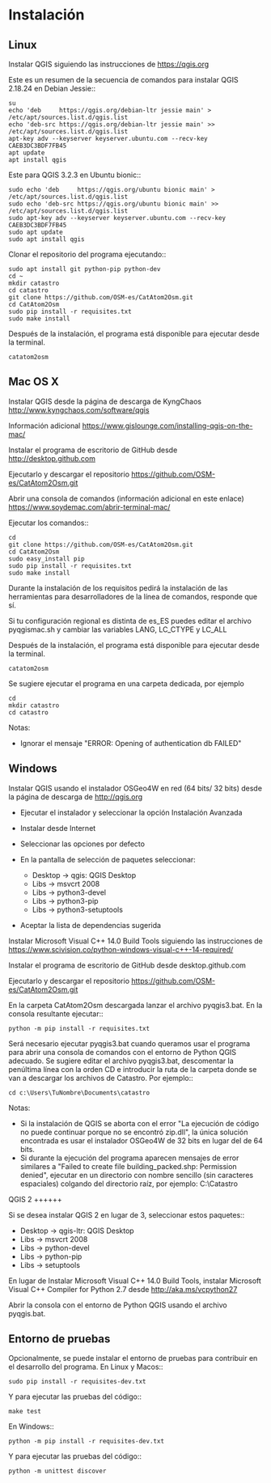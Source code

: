 Instalación
===========

Linux
-----

Instalar QGIS siguiendo las instrucciones de https://qgis.org

Este es un resumen de la secuencia de comandos para instalar QGIS 2.18.24 en Debian Jessie::

    su
    echo 'deb     https://qgis.org/debian-ltr jessie main' > /etc/apt/sources.list.d/qgis.list
    echo 'deb-src https://qgis.org/debian-ltr jessie main' >> /etc/apt/sources.list.d/qgis.list
    apt-key adv --keyserver keyserver.ubuntu.com --recv-key CAEB3DC3BDF7FB45
    apt update
    apt install qgis

Este para QGIS 3.2.3 en Ubuntu bionic::

    sudo echo 'deb     https://qgis.org/ubuntu bionic main' > /etc/apt/sources.list.d/qgis.list
    sudo echo 'deb-src https://qgis.org/ubuntu bionic main' >> /etc/apt/sources.list.d/qgis.list
    sudo apt-key adv --keyserver keyserver.ubuntu.com --recv-key CAEB3DC3BDF7FB45
    sudo apt update
    sudo apt install qgis

Clonar el repositorio del programa ejecutando::

    sudo apt install git python-pip python-dev
    cd ~
    mkdir catastro
    cd catastro
    git clone https://github.com/OSM-es/CatAtom2Osm.git
    cd CatAtom2Osm
    sudo pip install -r requisites.txt
    sudo make install

Después de la instalación, el programa está disponible para ejecutar desde la terminal.

    catatom2osm


Mac OS X
--------

Instalar QGIS desde la página de descarga de KyngChaos 
http://www.kyngchaos.com/software/qgis

Información adicional
https://www.gislounge.com/installing-qgis-on-the-mac/

Instalar el programa de escritorio de GitHub desde
http://desktop.github.com

Ejecutarlo y descargar el repositorio 
https://github.com/OSM-es/CatAtom2Osm.git

Abrir una consola de comandos (información adicional en este enlace)
https://www.soydemac.com/abrir-terminal-mac/

Ejecutar los comandos::

    cd
    git clone https://github.com/OSM-es/CatAtom2Osm.git
    cd CatAtom2Osm
    sudo easy_install pip
    sudo pip install -r requisites.txt
    sudo make install

Durante la instalación de los requisitos pedirá la instalación de las 
herramientas para desarrolladores de la línea de comandos, responde que sí.

Si tu configuración regional es distinta de es_ES puedes editar el archivo pyqgismac.sh y cambiar las variables LANG, LC_CTYPE y LC_ALL

Después de la instalación, el programa está disponible para ejecutar desde la terminal.

    catatom2osm

Se sugiere ejecutar el programa en una carpeta dedicada, por ejemplo

    cd
    mkdir catastro
    cd catastro

Notas:

* Ignorar el mensaje "ERROR: Opening of authentication db FAILED"


Windows
-------

Instalar QGIS usando el instalador OSGeo4W en red (64 bits/ 32 bits) desde la
página de descarga de http://qgis.org

* Ejecutar el instalador y seleccionar la opción Instalación Avanzada
* Instalar desde Internet
* Seleccionar las opciones por defecto
* En la pantalla de selección de paquetes seleccionar:

  * Desktop -> qgis: QGIS Desktop
  * Libs -> msvcrt 2008
  * Libs -> python3-devel
  * Libs -> python3-pip
  * Libs -> python3-setuptools

* Aceptar la lista de dependencias sugerida

Instalar Microsoft Visual C++ 14.0 Build Tools siguiendo las instrucciones de 
https://www.scivision.co/python-windows-visual-c++-14-required/

Instalar el programa de escritorio de GitHub desde desktop.github.com

Ejecutarlo y descargar el repositorio https://github.com/OSM-es/CatAtom2Osm.git

En la carpeta CatAtom2Osm descargada lanzar el archivo pyqgis3.bat. 
En la consola resultante ejecutar::

    python -m pip install -r requisites.txt

Será necesario ejecutar pyqgis3.bat cuando queramos usar el programa para abrir una consola de comandos con el entorno de Python QGIS adecuado. Se sugiere editar el archivo pyqgis3.bat, descomentar la penúltima línea con la orden CD e introducir la ruta de la carpeta donde se van a descargar los archivos de Catastro. Por ejemplo::

    cd c:\Users\TuNombre\Documents\catastro

Notas:

* Si la instalación de QGIS se aborta con el error "La ejecución de código no puede continuar porque no se encontró zip.dll", la única solución encontrada es usar el instalador OSGeo4W de 32 bits en lugar del de 64 bits.
* Si durante la ejecución del programa aparecen mensajes de error similares a "Failed to create file building_packed.shp: Permission denied", ejecutar en un directorio con nombre sencillo (sin caracteres espaciales) colgando del directorio raíz, por ejemplo: C:\Catastro


QGIS 2
++++++

Si se desea instalar QGIS 2 en lugar de 3, seleccionar estos paquetes::

  * Desktop -> qgis-ltr: QGIS Desktop
  * Libs -> msvcrt 2008
  * Libs -> python-devel
  * Libs -> python-pip
  * Libs -> setuptools

En lugar de Instalar Microsoft Visual C++ 14.0 Build Tools, instalar Microsoft Visual C++ Compiler for Python 2.7 desde http://aka.ms/vcpython27

Abrir la consola con el entorno de Python QGIS usando el archivo pyqgis.bat.


Entorno de pruebas
------------------

Opcionalmente, se puede instalar el entorno de pruebas para contribuir en el desarrollo del programa.
En Linux y Macos::

    sudo pip install -r requisites-dev.txt
    
Y para ejecutar las pruebas del código::

    make test

En Windows::

    python -m pip install -r requisites-dev.txt
    
Y para ejecutar las pruebas del código::

    python -m unittest discover

